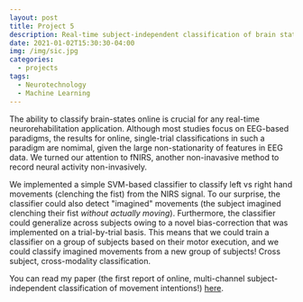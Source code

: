 ```yaml
---
layout: post
title: Project 5
description: Real-time subject-independent classification of brain states
date: 2021-01-02T15:30:30-04:00
img: /img/sic.jpg
categories:
  - projects
tags:
  - Neurotechnology
  - Machine Learning
---
```


The ability to classify brain-states online is crucial for any real-time neurorehabilitation application. Although most studies focus on EEG-based paradigms, the results for online, single-trial classifications in such a paradigm are nomimal, given the large non-stationarity of features in EEG data. We turned our attention to fNIRS, another non-inavasive method to record neural activity non-invasively.

We implemented a simple SVM-based classifier to classify left vs right hand movements (clenching the fist) from the NIRS signal. To our surprise, the classifier could also detect "imagined" movements (the subject imagined clenching their fist *without actually moving*). Furthermore, the classifier could generalize across subjects owing to a novel bias-correction that was implemented on a trial-by-trial basis. This means that we could train a classifier on a group of subjects based on their motor execution, and we could classify imagined movements from a new group of subjects! Cross subject, cross-modality classification. 

You can read my paper (the first report of online, multi-channel subject-independent classification of movement intentions!) [here](https://journals.plos.org/plosone/article?id=10.1371/journal.pone.0159959).
